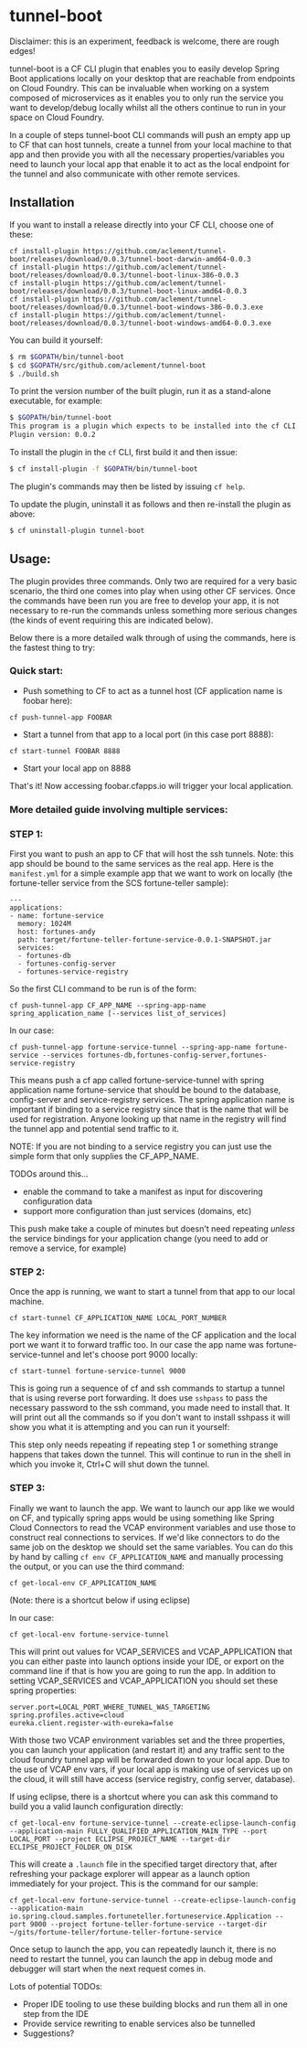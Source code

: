 # tunnel-boot
Disclaimer: this is an experiment, feedback is welcome, there are rough edges!

tunnel-boot is a CF CLI plugin that enables you to easily develop Spring Boot applications
locally on your desktop that are reachable from endpoints on Cloud Foundry. This can be invaluable
when working on a system composed of microservices as it enables you to only run the service you want
to develop/debug locally whilst all the others continue to run in your space on Cloud Foundry.

In a couple of steps tunnel-boot CLI commands will push an empty app up to CF that can host tunnels,
create a tunnel from your local machine to that app and then provide you with all the necessary
properties/variables you need to launch your local app that enable it to act as the local endpoint
for the tunnel and also communicate with other remote services.

## Installation

If you want to install a release directly into your CF CLI, choose one of these:

```
cf install-plugin https://github.com/aclement/tunnel-boot/releases/download/0.0.3/tunnel-boot-darwin-amd64-0.0.3
cf install-plugin https://github.com/aclement/tunnel-boot/releases/download/0.0.3/tunnel-boot-linux-386-0.0.3
cf install-plugin https://github.com/aclement/tunnel-boot/releases/download/0.0.3/tunnel-boot-linux-amd64-0.0.3
cf install-plugin https://github.com/aclement/tunnel-boot/releases/download/0.0.3/tunnel-boot-windows-386-0.0.3.exe
cf install-plugin https://github.com/aclement/tunnel-boot/releases/download/0.0.3/tunnel-boot-windows-amd64-0.0.3.exe
```

You can build it yourself:

```bash
$ rm $GOPATH/bin/tunnel-boot
$ cd $GOPATH/src/github.com/aclement/tunnel-boot
$ ./build.sh
```

To print the version number of the built plugin, run it as a stand-alone executable, for example:

```bash
$ $GOPATH/bin/tunnel-boot
This program is a plugin which expects to be installed into the cf CLI. It is not intended to be run stand-alone.
Plugin version: 0.0.2
```

To install the plugin in the `cf` CLI, first build it and then issue:

```bash
$ cf install-plugin -f $GOPATH/bin/tunnel-boot
```

The plugin's commands may then be listed by issuing `cf help`.

To update the plugin, uninstall it as follows and then re-install the plugin as above:
```bash
$ cf uninstall-plugin tunnel-boot
```

## Usage:

The plugin provides three commands. Only two are required for a very basic scenario, the third one
comes into play when using other CF services.  Once the commands have been run you are free to develop
your app, it is not necessary to re-run the commands unless something more serious changes (the kinds of
event requiring this are indicated below).

Below there is a more detailed walk through of using the commands, here is the fastest thing to try:

### Quick start:

- Push something to CF to act as a tunnel host (CF application name is foobar here):

```cf push-tunnel-app FOOBAR```

- Start a tunnel from that app to a local port (in this case port 8888):

```cf start-tunnel FOOBAR 8888```

- Start your local app on 8888

That's it!  Now accessing foobar.cfapps.io will trigger your local application.



### More detailed guide involving multiple services:

### STEP 1:

First you want to push an app to CF that will host the ssh tunnels. Note: this app
should be bound to the same services as the real app.  Here is the `manifest.yml` for a simple
example app that we want to work on locally (the fortune-teller service from the
SCS fortune-teller sample):

```
---
applications:
- name: fortune-service
  memory: 1024M
  host: fortunes-andy
  path: target/fortune-teller-fortune-service-0.0.1-SNAPSHOT.jar
  services:
  - fortunes-db
  - fortunes-config-server
  - fortunes-service-registry
```

So the first CLI command to be run is of the form:

```
cf push-tunnel-app CF_APP_NAME --spring-app-name spring_application_name [--services list_of_services]
```

In our case:

```
cf push-tunnel-app fortune-service-tunnel --spring-app-name fortune-service --services fortunes-db,fortunes-config-server,fortunes-service-registry
```

This means push a cf app called fortune-service-tunnel with spring application name fortune-service that
should be bound to the database, config-server and service-registry services.
The spring application name is important if binding to a service registry since that is the name that
will be used for registration. Anyone looking up that name in the registry will find the tunnel app
and potential send traffic to it. 

NOTE: If you are not binding to a service registry you can just use the simple
form that only supplies the CF_APP_NAME.

TODOs around this...
- enable the command to take a manifest as input for discovering configuration data
- support more configuration than just services (domains, etc)

This push make take a couple of minutes but doesn't need repeating *unless* the service bindings for your
application change (you need to add or remove a service, for example)

### STEP 2:

Once the app is running, we want to start a tunnel from that app to our local machine. 

```
cf start-tunnel CF_APPLICATION_NAME LOCAL_PORT_NUMBER
```

The key information
we need is the name of the CF application and the local port we want it to forward traffic too. In our case
the app name was fortune-service-tunnel and let's choose port 9000 locally:

```
cf start-tunnel fortune-service-tunnel 9000
```

This is going run a sequence of cf and ssh commands to startup a tunnel that is using reverse
port forwarding. It does use `sshpass` to pass the necessary password to the ssh command, you made need
to install that. It will print out all the commands so if you don't want to install sshpass it will show
you what it is attempting and you can run it yourself:

This step only needs repeating if repeating step 1 or something strange happens that takes down the tunnel.
This will continue to run in the shell in which you invoke it, Ctrl+C will shut down the tunnel.

### STEP 3:

Finally we want to launch the app. We want to launch our app like we would on CF, and typically spring
apps would be using something like Spring Cloud Connectors to read the VCAP environment variables and
use those to construct real connections to services. If we'd like connectors to do the same job on the 
desktop we should set the same variables. You can do this by hand by calling `cf env CF_APPLICATION_NAME`
and manually processing the output, or you can use the third command:

```
cf get-local-env CF_APPLICATION_NAME
```

(Note: there is a shortcut below if using eclipse)

In our case:

```
cf get-local-env fortune-service-tunnel
```

This will print out values for VCAP_SERVICES and VCAP_APPLICATION that you can either paste into
launch options inside your IDE, or export on the command line if that is how you are going to run the app.
In addition to setting VCAP_SERVICES and VCAP_APPLICATION you should set these spring properties:

```
server.port=LOCAL_PORT_WHERE_TUNNEL_WAS_TARGETING
spring.profiles.active=cloud
eureka.client.register-with-eureka=false
```

With those two VCAP environment variables set and the three properties, you can launch your application (and
restart it) and any traffic sent to the cloud foundry tunnel app will be forwarded down to your local
app. Due to the use of VCAP env vars, if your local app is making use of services up on the cloud, it
will still have access (service registry, config server, database).

If using eclipse, there is a shortcut where you can ask this command to build you a valid launch
configuration directly:

```
cf get-local-env fortune-service-tunnel --create-eclipse-launch-config --application-main FULLY_QUALIFIED_APPLICATION_MAIN_TYPE --port LOCAL_PORT --project ECLIPSE_PROJECT_NAME --target-dir ECLIPSE_PROJECT_FOLDER_ON_DISK
```

This will create a `.launch` file in the specified target directory that, after refreshing your package
explorer will appear as a launch option immediately for your project. This is the command for our sample:

```
cf get-local-env fortune-service-tunnel --create-eclipse-launch-config --application-main io.spring.cloud.samples.fortuneteller.fortuneservice.Application --port 9000 --project fortune-teller-fortune-service --target-dir ~/gits/fortune-teller/fortune-teller-fortune-service
```

Once setup to launch the app, you can repeatedly launch it, there is no need to restart the tunnel,
you can launch the app in debug mode and debugger will start when the next request comes in.


Lots of potential TODOs:

- Proper IDE tooling to use these building blocks and run them all in one step from the IDE
- Provide service rewriting to enable services also be tunnelled
- Suggestions?
